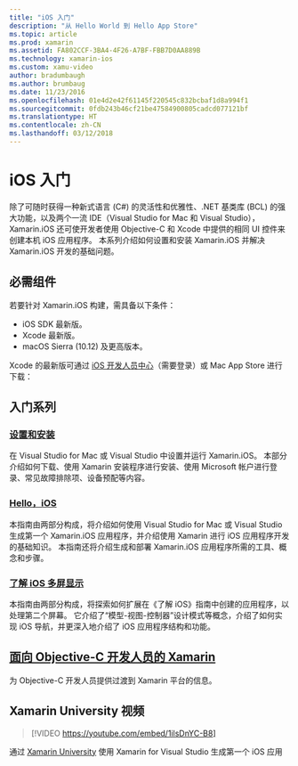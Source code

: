 ```yaml
---
title: "iOS 入门"
description: "从 Hello World 到 Hello App Store"
ms.topic: article
ms.prod: xamarin
ms.assetid: FA802CCF-3BA4-4F26-A7BF-FBB7D0AA889B
ms.technology: xamarin-ios
ms.custom: xamu-video
author: bradumbaugh
ms.author: brumbaug
ms.date: 11/23/2016
ms.openlocfilehash: 01e4d2e42f61145f220545c832bcbaf1d8a994f1
ms.sourcegitcommit: 0fdb243b46cf21be47584900805cadcd077121bf
ms.translationtype: HT
ms.contentlocale: zh-CN
ms.lasthandoff: 03/12/2018
---
```

# <a name="getting-started-with-ios"></a>iOS 入门

除了可随时获得一种新式语言 (C#) 的灵活性和优雅性、.NET 基类库 (BCL) 的强大功能，以及两个一流 IDE（Visual Studio for Mac 和 Visual Studio），Xamarin.iOS 还可使开发者使用 Objective-C 和 Xcode 中提供的相同 UI 控件来创建本机 iOS 应用程序。 本系列介绍如何设置和安装 Xamarin.iOS 并解决 Xamarin.iOS 开发的基础问题。

## <a name="required-components"></a>必需组件

若要针对 Xamarin.iOS 构建，需具备以下条件：

-    iOS SDK 最新版。
-    Xcode 最新版。
-    macOS Sierra (10.12) 及更高版本。

Xcode 的最新版可通过 [iOS 开发人员中心](https://developer.apple.com/devcenter/ios/index.action#downloads)（需要登录）或 Mac App Store 进行下载：

## <a name="getting-started-series"></a>入门系列

###  <a name="setup-and-installationiosget-startedinstallationindexmd"></a>[设置和安装](~/ios/get-started/installation/index.md)

在 Visual Studio for Mac 或 Visual Studio 中设置并运行 Xamarin.iOS。 本部分介绍如何下载、使用 Xamarin 安装程序进行安装、使用 Microsoft 帐户进行登录、常见故障排除项、设备预配等内容。

###  <a name="hello-iosiosget-startedhello-iosindexmd"></a>[Hello，iOS](~/ios/get-started/hello-ios/index.md)

本指南由两部分构成，将介绍如何使用 Visual Studio for Mac 或 Visual Studio 生成第一个 Xamarin.iOS 应用程序，并介绍使用 Xamarin 进行 iOS 应用程序开发的基础知识。 本指南还将介绍生成和部署 Xamarin.iOS 应用程序所需的工具、概念和步骤。

###  <a name="hello-ios-multiscreeniosget-startedhello-ios-multiscreenindexmd"></a>[了解 iOS 多屏显示](~/ios/get-started/hello-ios-multiscreen/index.md)

本指南由两部分构成，将探索如何扩展在《了解 iOS》指南中创建的应用程序，以处理第二个屏幕。 它介绍了“模型-视图-控制器”设计模式等概念，介绍了如何实现 iOS 导航，并更深入地介绍了 iOS 应用程序结构和功能。

##  <a name="xamarin-for-objective-c-developersobjective-c-developersindexmd"></a>[面向 Objective-C 开发人员的 Xamarin](objective-c-developers/index.md)

为 Objective-C 开发人员提供过渡到 Xamarin 平台的信息。

## <a name="xamarin-university-video"></a>Xamarin University 视频

> [!VIDEO https://youtube.com/embed/1ilsDnYC-B8]

通过 [Xamarin University](https://university.xamarin.com) 使用 Xamarin for Visual Studio 生成第一个 iOS 应用